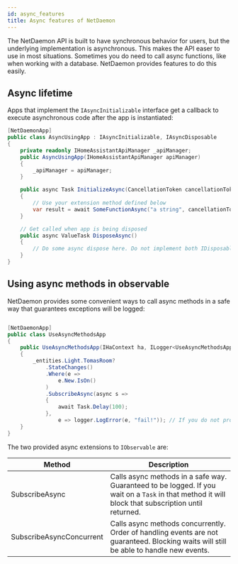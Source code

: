 ```yaml
---
id: async_features
title: Async features of NetDaemon
---
```


The NetDaemon API is built to have synchronous behavior for users, but the underlying implementation is asynchronous. This makes the API easer to use in most situations. Sometimes you do need to call async functions, like when working with a database. NetDaemon provides features to do this easily.

## Async lifetime

Apps that implement the `IAsyncInitializable` interface get a callback to execute asynchronous code after the app is instantiated:

```csharp
[NetDaemonApp]
public class AsyncUsingApp : IAsyncInitializable, IAsyncDisposable
{
    private readonly IHomeAssistantApiManager _apiManager;
    public AsyncUsingApp(IHomeAssistantApiManager apiManager)
    {
        _apiManager = apiManager;
    }

    public async Task InitializeAsync(CancellationToken cancellationToken)
    {
        // Use your extension method defined below
        var result = await SomeFunctionAsync("a string", cancellationToken);
    }

    // Get called when app is being disposed
    public async ValueTask DisposeAsync()
    {
        // Do some async dispose here. Do not implement both IDisposable and IAsyncDisposable, choose one of the two depend on your needs 
    }
}
```

## Using async methods in observable

NetDaemon provides some convenient ways to call async methods in a safe way that guarantees exceptions will be logged:

```csharp

[NetDaemonApp]
public class UseAsyncMethodsApp
{
    public UseAsyncMethodsApp(IHaContext ha, ILogger<UseAsyncMethodsApp> logger)
    {
        _entities.Light.TomasRoom?
            .StateChanges()
            .Where(e =>
                e.New.IsOn()
            )
            .SubscribeAsync(async s =>
            {
                await Task.Delay(100);
            }, 
                e => logger.LogError(e, "fail!")); // If you do not provide error handling default will log anyway
    }
}

```

The two provided async extensions to `IObservable` are:

| Method                                         | Description                                                                                                                                                             |
| ------------------------------------------- | ----------------------------------------------------------------------------------------------------------------------------------------------------------------------- |
| SubscribeAsync | Calls async methods in a safe way. Guaranteed to be logged. If you wait on a `Task` in that method it will block that subscription until returned. |
| SubscribeAsyncConcurrent | Calls async methods concurrently. Order of handling events are not guaranteed. Blocking waits will still be able to handle new events. |
